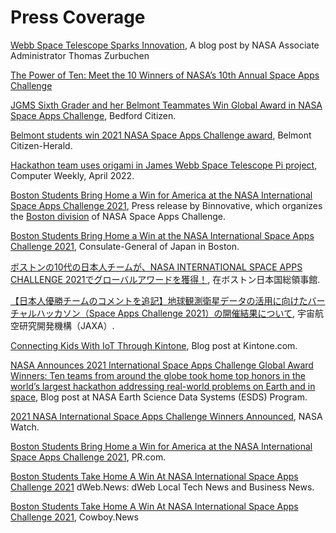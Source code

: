 # Press Coverage

[Webb Space Telescope Sparks Innovation](https://www.spaceappschallenge.org/blog/webb-space-telescope-sparks-innovation/), A blog post by NASA Associate Administrator Thomas Zurbuchen

[The Power of Ten: Meet the 10 Winners of NASA’s 10th Annual Space Apps Challenge](https://www.nasa.gov/feature/goddard/2022/the-power-of-ten-meet-the-10-winners-of-nasa-s-10th-annual-space-apps-challenge)

[JGMS Sixth Grader and her Belmont Teammates Win Global Award in NASA Space Apps Challenge](https://www.thebedfordcitizen.org/2022/01/jgms-sixth-grader-and-her-belmont-teammates-win-global-award-in-nasa-space-apps-challenge/), Bedford Citizen.

[Belmont students win 2021 NASA Space Apps Challenge award](https://www.wickedlocal.com/story/belmont-citizen-herald/2021/12/23/belmont-students-win-national-2021-nasa-hackathon-award/9000490002/), Belmont Citizen-Herald.

[Hackathon team uses origami in James Webb Space Telescope Pi project](https://www.computerweekly.com/news/252515553/Hackathon-team-uses-origami-in-James-Webb-Space-Telescope-Pi-project), Computer Weekly, April 2022.

[Boston Students Bring Home a Win for America at the NASA International Space Apps Challenge 2021](http://www.binnovative.org/2021/12/10/2021-isac-globalwinner/), Press release by Binnovative, which organizes the [Boston division](http://www.binnovative.org/2021/09/27/isac2021_open/) of NASA Space Apps Challenge.

[Boston Students Bring Home a Win at the NASA International Space Apps Challenge 2021](https://www.boston.us.emb-japan.go.jp/itpr_en/nasahackathon2021.html), Consulate-General of Japan in Boston.

[ボストンの10代の日本人チームが、NASA INTERNATIONAL SPACE APPS CHALLENGE 2021でグローバルアワードを獲得！](https://www.boston.us.emb-japan.go.jp/itpr_ja/nasahackathon2021.html), 在ボストン日本国総領事館.

[【日本人優勝チームのコメントを追記】地球観測衛星データの活用に向けたバーチャルハッカソン（Space Apps Challenge 2021）の開催結果について](https://www.satnavi.jaxa.jp/ja/news/2021/12/17/6255/index.html), 宇宙航空研究開発機構（JAXA）.

[Connecting Kids With IoT Through Kintone](https://blog.kintone.com/company-news/connecting-kids-with-iot-during-the-course-of-covid), Blog post at Kintone.com.

[NASA Announces 2021 International Space Apps Challenge Global Award Winners: Ten teams from around the globe took home top honors in the world’s largest hackathon addressing real-world problems on Earth and in space](https://earthdata.nasa.gov/learn/articles/spaceapps-2021-winners), Blog post at NASA Earth Science Data Systems (ESDS) Program.

[2021 NASA International Space Apps Challenge Winners Announced](http://nasawatch.com/archives/2021/12/2021-nasa-space.html), NASA Watch.

[Boston Students Bring Home a Win for America at the NASA International Space Apps Challenge 2021](https://www.pr.com/press-release/851037), PR.com.

[Boston Students Take Home A Win At NASA International Space Apps Challenge 2021](https://dweb.news/2021/12/11/business-boston-students-take-home-a-win-at-nasa-international-space-apps-challenge-2020/) dWeb.News: dWeb Local Tech News and Business News.

[Boston Students Take Home A Win At NASA International Space Apps Challenge 2021](https://cowboy.news/news/dweb-news-business-news/2021/12/11/business-boston-students-take-home-a-win-at-nasa-international-space-apps-challenge-2020/), Cowboy.News
